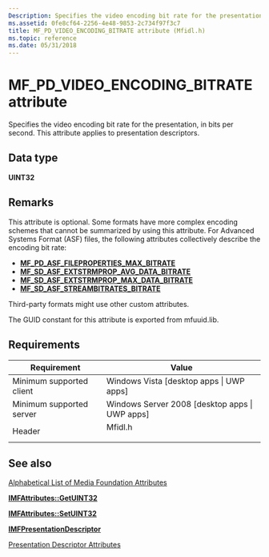```yaml
---
Description: Specifies the video encoding bit rate for the presentation, in bits per second. This attribute applies to presentation descriptors.
ms.assetid: 0fe8cf64-2256-4e48-9853-2c734f97f3c7
title: MF_PD_VIDEO_ENCODING_BITRATE attribute (Mfidl.h)
ms.topic: reference
ms.date: 05/31/2018
---
```


# MF\_PD\_VIDEO\_ENCODING\_BITRATE attribute

Specifies the video encoding bit rate for the presentation, in bits per second. This attribute applies to presentation descriptors.

## Data type

**UINT32**

## Remarks

This attribute is optional. Some formats have more complex encoding schemes that cannot be summarized by using this attribute. For Advanced Systems Format (ASF) files, the following attributes collectively describe the encoding bit rate:

-   [**MF\_PD\_ASF\_FILEPROPERTIES\_MAX\_BITRATE**](mf-pd-asf-fileproperties-max-bitrate-attribute.md)
-   [**MF\_SD\_ASF\_EXTSTRMPROP\_AVG\_DATA\_BITRATE**](mf-sd-asf-extstrmprop-avg-data-bitrate-attribute.md)
-   [**MF\_SD\_ASF\_EXTSTRMPROP\_MAX\_DATA\_BITRATE**](mf-sd-asf-extstrmprop-max-data-bitrate-attribute.md)
-   [**MF\_SD\_ASF\_STREAMBITRATES\_BITRATE**](mf-sd-asf-streambitrates-bitrate-attribute.md)

Third-party formats might use other custom attributes.

The GUID constant for this attribute is exported from mfuuid.lib.

## Requirements



| Requirement | Value |
|-------------------------------------|------------------------------------------------------------------------------------|
| Minimum supported client<br/> | Windows Vista \[desktop apps \| UWP apps\]<br/>                              |
| Minimum supported server<br/> | Windows Server 2008 \[desktop apps \| UWP apps\]<br/>                        |
| Header<br/>                   | <dl> <dt>Mfidl.h</dt> </dl> |



## See also

<dl> <dt>

[Alphabetical List of Media Foundation Attributes](alphabetical-list-of-media-foundation-attributes.md)
</dt> <dt>

[**IMFAttributes::GetUINT32**](/windows/desktop/api/mfobjects/nf-mfobjects-imfattributes-getuint32)
</dt> <dt>

[**IMFAttributes::SetUINT32**](/windows/desktop/api/mfobjects/nf-mfobjects-imfattributes-setuint32)
</dt> <dt>

[**IMFPresentationDescriptor**](/windows/desktop/api/mfidl/nn-mfidl-imfpresentationdescriptor)
</dt> <dt>

[Presentation Descriptor Attributes](presentation-descriptor-attributes.md)
</dt> </dl>

 

 




